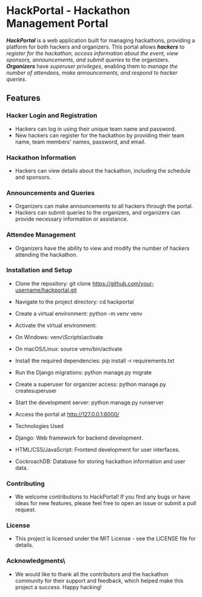 # HackPortal - Hackathon Management Portal

***HackPortal*** is a web application built for managing hackathons, providing a platform for both hackers and organizers. This portal allows ***hackers*** to *register for the hackathon, access information about the event, view sponsors, announcements, and submit queries* to the organizers. ***Organizers*** have *superuser privileges*, enabling them to *manage the number of attendees, make announcements, and respond to hacker queries*.

## Features


### Hacker Login and Registration 
- Hackers can log in using their unique team name and password.
- New hackers can register for the hackathon by providing their team name, team members' names, password, and email.

### Hackathon Information 
- Hackers can view details about the hackathon, including the schedule and sponsors.

### Announcements and Queries 
- Organizers can make announcements to all hackers through the portal.
- Hackers can submit queries to the organizers, and organizers can provide necessary information or assistance.

### Attendee Management 
- Organizers have the ability to view and modify the number of hackers attending the hackathon.

### Installation and Setup
 
- Clone the repository: git clone https://github.com/your-username/hackportal.git

- Navigate to the project directory: cd hackportal

- Create a virtual environment: python -m venv venv

- Activate the virtual environment:

- On Windows: venv\Scripts\activate

- On macOS/Linux: source venv/bin/activate

- Install the required dependencies: pip install -r requirements.txt

- Run the Django migrations: python manage.py migrate

- Create a superuser for organizer access: python manage.py createsuperuser

- Start the development server: python manage.py runserver

- Access the portal at http://127.0.0.1:8000/

- Technologies Used

- Django: Web framework for backend development.

- HTML/CSS/JavaScript: Frontend development for user interfaces.

- CockroachDB: Database for storing hackathon information and user data.

### Contributing 
- We welcome contributions to HackPortal! If you find any bugs or have ideas for new features, please feel free to open an issue or submit a pull request.

### License 
- This project is licensed under the MIT License - see the LICENSE file for details.

### Acknowledgments\
- We would like to thank all the contributors and the hackathon community for their support and feedback, which helped make this project a success. Happy hacking!

